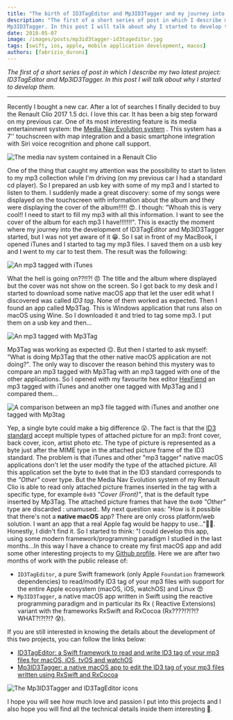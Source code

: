 ```yaml
---
title: "The birth of ID3TagEditor and Mp3ID3Tagger and my journey into the ID3 tag standard"
description: "The first of a short series of post in which I describe my two latest project: ID3TagEditor and
Mp3ID3Tagger. In this post I will talk about why I started to develop them."
date: 2018-05-07
image: /images/posts/mp3id3tagger-id3tageditor.jpg
tags: [swift, ios, apple, mobile application development, macos]
authors: [fabrizio_duroni]
---
```


*The first of a short series of post in which I describe my two latest project: ID3TagEditor and Mp3ID3Tagger. In this
post I will talk about why I started to develop them.*

---

Recently I bought a new car. After a lot of searches I finally decided to buy the Renault Clio 2017 1.5 dci. I love this
car. It has been a big step forward on my previous car. One of its most interesting feature is its media entertainment
system:
the [Media Nav Evolution system](https://www.renault.co.uk/renault-easy-connect/media-nav-evolution.html#fonctionnalites "Media Nav Evolution")
. This system has a 7'' touchscreen with map integration and a basic smartphone integration with Siri voice recognition
and phone call support.

![The media nav system contained in a Renault Clio](/images/posts/media-nav-clio.jpg)

One of the thing that caught my attention was the possibility to start to listen to my mp3 collection while I'm
driving (on my previous car I had a standard cd player). So I prepared an usb key with some of my mp3 and I started to
listen to them. I suddenly made a great discovery: some of my songs were displayed on the touchscreen with information
about the album and they were displaying the cover of the album!!!!! :heart_eyes:. I though: "Whoah this is very cool!!
I need to start to fill my mp3 with all this information. I want to see the cover of the album for each mp3 I
have!!!!!!!". This is exactly the moment where my journey into the development of ID3TagEditor and Mp3ID3Tagger started,
but I was not yet aware of it :grin:. So I sat in front of my MacBook, I opened iTunes and I started to tag my mp3
files. I saved them on a usb key and I went to my car to test them. The result was the following:

![An mp3 tagged with iTunes](/images/posts/mp3-song-no-cover.jpg)

What the hell is going on??!!?! :angry: The title and the album where displayed but the cover was not show on the
screen. So I got back to my desk and I started to download some native macOS app that let the user edit what I
discovered was called *ID3 tag*. None of them worked as expected. Then I found an app called Mp3Tag. This is Windows
application that runs also on macOS using Wine. So I downloaded it and tried to tag some mp3. I put them on a usb key
and then...

![An mp3 tagged with Mp3Tag](/images/posts/mp3-song-with-cover.jpg)

Mp3Tag was working as expected :relieved:. But then I started to ask myself: "What is doing Mp3Tag that the other native
macOS application are not doing?". The only way to discover the reason behind this mystery was to compare an mp3 tagged
with Mp3Tag with an mp3 tagged with one of the other applications. So I opened with my favourite hex
editor [HexFiend](https://ridiculousfish.com/hexfiend/ "an hex editor") an mp3 tagged with iTunes and another one tagged
with Mp3Tag and I compared them...

![A comparison between an mp3 file tagged with iTunes and another one tagged with Mp3tag](/images/posts/mp3-tag-bit-cover.jpg)

Yep, a single byte could make a big difference :open_mouth:. The fact is that
the [ID3 standard](http://id3.org/d3v2.3.0 "ID3 standard") accept multiple types of attached picture for an mp3: front
cover, back cover, icon, artist photo etc. The type of picture is represented as a byte just after the MIME type in the
attached picture frame of the ID3 standard. The problem is that iTunes and other "mp3 tagger" native macOS applications
don't let the user modify the type of the attached picture. All this application set the byte to `0x00` that in the ID3
standard corresponds to the *"Other"* cover type. But the Media Nav Evolution system of my Renault Clio is able to read
only attached picture frames inserted in the tag with a specific type, for example `0x03` *"Cover (Front)"*, that is the
default type inserted by Mp3Tag. The attached picture frames that have the `0x00` *"Other"* type are discarded :
unamused:. My next question was: "How is it possible that there's not a **native macOS** app? There are only cross
platform/web solution. I want an app that a real Apple fag would be happy to use...":apple::stuck_out_tongue:. Honestly,
I didn't find it. So I started to think: "I could develop this app, using some modern framework/programming paradigm I
studied in the last months...In this way I have a chance to create my first macOS app and add some other interesting
projects to my [Github profile](https://github.com/chicio/ "chicio github"). Here we are after two months of work with
the public release of:

* `ID3TagEditor`, a pure Swift framework (only Apple `Foundation` framework dependencies) to read/modify ID3 tag of your
  mp3 files with support for the entire Apple ecosystem (macOS, iOS, watchOS) and Linux :heart_eyes:
* `Mp3ID3Tagger`, a native macOS app written in Swift using the reactive programming paradigm and in particular its Rx (
  Reactive Extensions) variant with the frameworks RxSwift and RxCocoa (Rx????!?!?!? WHAT?!?!?!? :cold_sweat:).

If you are still interested in knowing the details about the development of this two projects, you can follow the links
below:

* [ID3TagEditor: a Swift framework to read and write ID3 tag of your mp3 files for macOS, iOS, tvOS and watchOS](/2018/05/08/id3tageditor-swift-read-write-id3-tag-mp3/ "id3 tag swift")
* [Mp3ID3Tagger: a native macOS app to edit the ID3 tag of your mp3 files written using RxSwift and RxCocoa](/2018/05/09/mp3id3tagger-macos-tag-mp3-id3-rxswift-rxcocoa/ "mp3 tag macos rxswift rxcocoa")

![The Mp3ID3Tagger and ID3TagEditor icons](/images/posts/mp3id3tagger-id3tageditor.jpg)

I hope you will see how much love and passion I put into this projects and I also hope you will find all the technical
details inside them interesting :sparkling_heart:.
